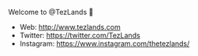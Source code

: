 Welcome to @TezLands 👋 

* Web: http://www.tezlands.com
* Twitter: https://twitter.com/TezLands
* Instagram: https://www.instagram.com/thetezlands/

<!---
TezLands/TezLands is a ✨ special ✨ repository because its `README.md` (this file) appears on your GitHub profile.
You can click the Preview link to take a look at your changes.
--->
